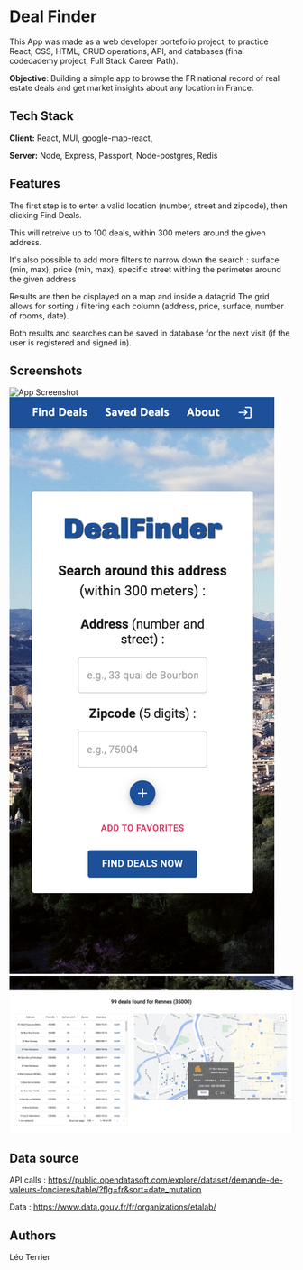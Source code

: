 
# Deal Finder

This App was made as a web developer portefolio project, to practice React, CSS, HTML, CRUD operations, API, and databases (final codecademy project, Full Stack Career Path). 

**Objective**: Building a simple app to browse the FR national record of real estate deals and get market insights about any location in France.  


## Tech Stack

**Client:** React, MUI, google-map-react, 

**Server:** Node, Express, Passport, Node-postgres, Redis


## Features
The first step is to enter a valid location (number, street and zipcode), then clicking Find Deals. 

This will retreive up to 100 deals, within 300 meters around the given address. 

It's also possible to add more filters to narrow down the search : surface (min, max), price (min, max), specific street withing the perimeter around the given address

Results are then be displayed on a map and inside a datagrid
The grid allows for sorting / filtering each column (address, price, surface, number of rooms, date).

Both results and searches can be saved in database for the next visit (if the user is registered and signed in). 


## Screenshots

![App Screenshot](https://github.com/leo-terrier/dealfinder/blob/master/screenshots/screenshot.png?raw=true)
![App Screenshot](https://github.com/leo-terrier/dealfinder/blob/master/screenshots/screenshot2.png?raw=true)
![App Screenshot](https://github.com/leo-terrier/dealfinder/blob/master/screenshots/screenshot3.png?raw=true)

## Data source

API calls : https://public.opendatasoft.com/explore/dataset/demande-de-valeurs-foncieres/table/?flg=fr&sort=date_mutation

Data : https://www.data.gouv.fr/fr/organizations/etalab/

## Authors

Léo Terrier
